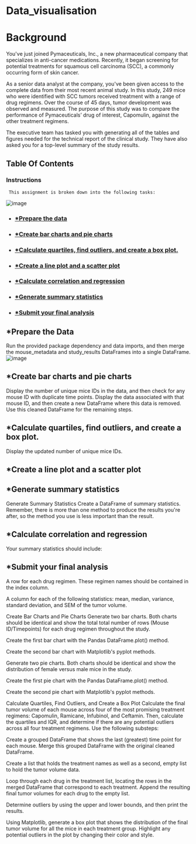 # Data_visualisation

# Background
You've just joined Pymaceuticals, Inc., a new pharmaceutical company that specializes in anti-cancer medications. Recently, it began screening for potential treatments for squamous cell carcinoma (SCC), a commonly occurring form of skin cancer.

As a senior data analyst at the company, you've been given access to the complete data from their most recent animal study. In this study, 249 mice who were identified with SCC tumors received treatment with a range of drug regimens. Over the course of 45 days, tumor development was observed and measured. The purpose of this study was to compare the performance of Pymaceuticals’ drug of interest, Capomulin, against the other treatment regimens.

The executive team has tasked you with generating all of the tables and figures needed for the technical report of the clinical study. They have also asked you for a top-level summary of the study results.
## Table Of Contents 
### Instructions
     This assignment is broken down into the following tasks:

![image](https://github.com/fahr-khadija/data_visualisation/assets/100168693/92c858a7-7019-4a29-bf2d-d9c75461411a)
<img src="">


* ### [*Prepare the data](https://github.com/Fahr-khadija/data_visualisation#Prepare-the-data)
* ### [*Create bar charts and pie charts](https://github.com/Fahr-khadija/data_visualisation#Create-bar-charts-and-pie-charts)
* ### [*Calculate quartiles, find outliers, and create a box plot.](https://github.com/Fahr-khadija/data_visualisation#Calculate-quartiles,-find-outliers,-and-create-a-box-plot.)
* ### [*Create a line plot and a scatter plot](https://github.com/Fahr-khadija/data_visualisation#Create-a-line-plot-and-a-scatter-plot)
* ### [*Calculate correlation and regression](https://github.com/Fahr-khadija/data_visualisation#Calculate-correlation-and-regression)
* ### [*Generate summary statistics](https://github.com/Fahr-khadija/data_visualisation#Generate-summary-statistics)
* ### [*Submit your final analysis](https://github.com/Fahr-khadija/data_visualisation#Submit-your-final-analysis)

## *Prepare the Data
Run the provided package dependency and data imports, and then merge the mouse_metadata and study_results DataFrames into a single DataFrame.
![image](https://carbon.now.sh/?bg=rgba%2874%2C144%2C226%2C1%29&t=a11y-dark&wt=none&l=auto&width=680&ds=false&dsyoff=20px&dsblur=68px&wc=true&wa=true&pv=56px&ph=56px&ln=false&fl=1&fm=Fira+Code&fs=14px&lh=152%25&si=false&es=2x&wm=false&code=%2523%2520Dependencies%2520and%2520Setup%250Aimport%2520matplotlib.pyplot%2520as%2520plt%250Aimport%2520pandas%2520as%2520pd%250Aimport%2520scipy.stats%2520as%2520st%250A%250A%2523%2520Study%2520data%2520files%250Amouse_metadata_path%2520%253D%2520%2522data%252FMouse_metadata.csv%2522%250Astudy_results_path%2520%253D%2520%2522data%252FStudy_results.csv%2522%250A%250A%2523%2520Read%2520the%2520mouse%2520data%2520and%2520the%2520study%2520results%250Amouse_metadata%2520%253D%2520pd.read_csv%28mouse_metadata_path%29%250Astudy_results%2520%253D%2520pd.read_csv%28study_results_path%29%250A%250A%2523%2520Combine%2520the%2520data%2520into%2520a%2520single%2520DataFrame%250A%250Amerged_data%2520%253D%2520pd.merge%28study_results%252Cmouse_metadata%252C%2520on%253D%2522Mouse%2520ID%2522%29%250A%2523%2520Display%2520the%2520data%2520table%2520for%2520preview%250Amerged_data.head%285%29%2520%250A)

## *Create bar charts and pie charts
Display the number of unique mice IDs in the data, and then check for any mouse ID with duplicate time points. Display the data associated with that mouse ID, and then create a new DataFrame where this data is removed. Use this cleaned DataFrame for the remaining steps.
## *Calculate quartiles, find outliers, and create a box plot.
Display the updated number of unique mice IDs.
## *Create a line plot and a scatter plot
## *Generate summary statistics
Generate Summary Statistics
Create a DataFrame of summary statistics. Remember, there is more than one method to produce the results you're after, so the method you use is less important than the result.
## *Calculate correlation and regression
Your summary statistics should include:
## *Submit your final analysis
A row for each drug regimen. These regimen names should be contained in the index column.

A column for each of the following statistics: mean, median, variance, standard deviation, and SEM of the tumor volume.

Create Bar Charts and Pie Charts
Generate two bar charts. Both charts should be identical and show the total total number of rows (Mouse ID/Timepoints) for each drug regimen throughout the study.

Create the first bar chart with the Pandas DataFrame.plot() method.

Create the second bar chart with Matplotlib's pyplot methods.

Generate two pie charts. Both charts should be identical and show the distribution of female versus male mice in the study.

Create the first pie chart with the Pandas DataFrame.plot() method.

Create the second pie chart with Matplotlib's pyplot methods.

Calculate Quartiles, Find Outliers, and Create a Box Plot
Calculate the final tumor volume of each mouse across four of the most promising treatment regimens: Capomulin, Ramicane, Infubinol, and Ceftamin. Then, calculate the quartiles and IQR, and determine if there are any potential outliers across all four treatment regimens. Use the following substeps:

Create a grouped DataFrame that shows the last (greatest) time point for each mouse. Merge this grouped DataFrame with the original cleaned DataFrame.

Create a list that holds the treatment names as well as a second, empty list to hold the tumor volume data.

Loop through each drug in the treatment list, locating the rows in the merged DataFrame that correspond to each treatment. Append the resulting final tumor volumes for each drug to the empty list.

Determine outliers by using the upper and lower bounds, and then print the results.

Using Matplotlib, generate a box plot that shows the distribution of the final tumor volume for all the mice in each treatment group. Highlight any potential outliers in the plot by changing their color and style.
